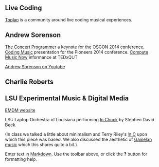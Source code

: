 ## Live Coding 

[Toplap](http://toplap.org) is a community around live coding musical experiences.

## Andrew Sorenson

[The Concert Programmer](https://www.youtube.com/watch?v=yY1FSsUV-8c) a keynote for the OSCON 2014 conference.
[Coding Music](https://www.youtube.com/watch?v=5DuVuoe-_UQ) presentation for the Pioneers 2014 conference.
[Compute Music Now](https://www.youtube.com/watch?v=GSGKEy8vHqg) informance at TEDxQUT

[Andrew Sorenson on Youtube](https://www.youtube.com/watch?v=bq-260NUw5o&list=PL_eJ0XdLbWzzq_03wTIMVew1gByub_wKS)

## Charlie Roberts

## 

## LSU Experimental Music & Digital Media

[EMDM website](http://emdm.music.lsu.edu)

LSU Laptop Orchestra of Louisiana performing [In Chuck](https://www.youtube.com/watch?v=-ZrmajoMxcE) by Stephen David Beck.

(In class we talked a little about minimalism and Terry Riley's [In C]() upon which this piece was based.  We also discussed the aesthetic of [Gamelan music](https://www.youtube.com/watch?v=aeAxXWx1Omk) which this shares quite a bit.)


Enter text in [Markdown](http://daringfireball.net/projects/markdown/). Use the toolbar above, or click the **?** button for formatting help.
